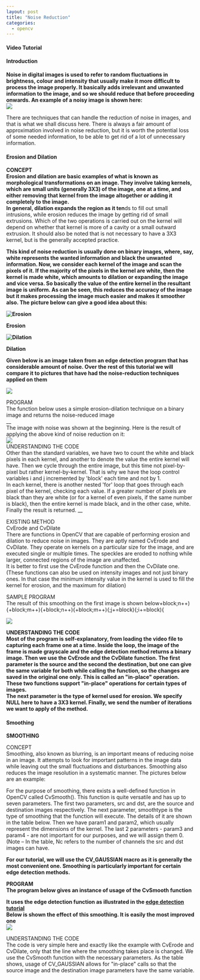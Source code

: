 ```yaml
---
layout: post
title: "Noise Reduction"
categories:
  - opencv
---
```


#### Video Tutorial

#### Introduction

**Noise in digital images is used to refer to random fluctuations in brightness, colour and intensity that usually make it more difficult to process the image properly. It basically adds irrelevant and unwanted information to the image, and so we should reduce that before proceeding onwards. An example of a noisy image is shown here:  
![][1]**

There are techniques that can handle the reduction of noise in images, and that is what we shall discuss here. There is always a fair amount of approximation involved in noise reduction, but it is worth the potential loss of some needed information, to be able to get rid of a lot of unnecessary information.

#### Erosion and Dilation

**CONCEPT  
Erosion and dilation are basic examples of what is known as morphological transformations on an image. They involve taking kernels, which are small units (generally 3X3) of the image, one at a time, and either removing that kernel from the image altogether or adding it completely to the image.  
In general, dilation expands the region as it ten**ds to fill out small intrusions, while erosion reduces the image by getting rid of small extrusions. Which of the two operations is carried out on the kernel will depend on whether that kernel is more of a cavity or a small outward extrusion. It should also be noted that is not necessary to have a 3X3 kernel, but is the generally accepted practice.

**This kind of noise reduction is usually done on binary images, where, say, white represents the wanted information and black the unwanted information. Now, we consider each kernel of the image and scan the pixels of it. If the majority of the pixels in the kernel are white, then the kernel is made white, which amounts to dilation or expanding the image and vice versa. So basically the value of the entire kernel in the resultant image is uniform. As can be seen, this reduces the accuracy of the image but it makes processing the image much easier and makes it smoother also. The picture below can give a good idea about this:**

**![Erosion][2]**

**Erosion**

**![Dilation][3]**

**Dilation**

**Given below is an image taken from an edge detection program that has considerable amount of noise. Over the rest of this tutorial we will compare it to pictures that have had the noise-reduction techniques applied on them**

**![][4]**

PROGRAM  
The function below uses a simple erosion-dilation technique on a binary image and returns the noise-reduced image  
__  
The image with noise was shown at the beginning. Here is the result of applying the above kind of noise reduction on it:  
![][5]  
UNDERSTANDING THE CODE  
Other than the standard variables, we have two to count the white and black pixels in each kernel, and another to denote the value the entire kernel will have. Then we cycle through the entire image, but this time not pixel-by-pixel but rather kernel-by-kernel. That is why we have the loop control variables i and j incremented by 'block' each time and not by 1.  
In each kernel, there is another nested 'for' loop that goes through each pixel of the kernel, checking each value. If a greater number of pixels are black than they are white (or for a kernel of even pixels, if the same number is black), then the entire kernel is made black, and in the other case, white.  
Finally the result is returned. __

EXISTING METHOD  
CvErode and CvDilate  
There are functions in OpenCV that are capable of performing erosion and dilation to reduce noise in images. They are aptly named CvErode and CvDilate. They operate on kernels on a particular size for the image, and are executed single or multiple times. The speckles are eroded to nothing while larger, connected regions of the image are unaffected.  
It is better to first use the CvErode function and then the CvDilate one. (These functions can also be used on intensity images and not just binary ones. In that case the minimum intensity value in the kernel is used to fill the kernel for erosion, and the maximum for dilation)

SAMPLE PROGRAM  
The result of this smoothing on the first image is shown below+block;n++){+block;m++){+block;n++){+block;m++){;j+=block){;i+=block){

**![][6]**

**UNDERSTANDING THE CODE  
Most of the program is self-explanatory, from loading the video file to capturing each frame one at a time. Inside the loop, the image of the frame is made grayscale and the edge detection method returns a binary image. Then we use the CvErode and the CvDilate function. The first parameter is the source and the second the destination, but one can give the same variable for both while calling the function, so the changes are saved in the original one only. This is called an "in-place" operation. These two functions support "in-place" operations for certain types of images.  
The next parameter is the type of kernel used for erosion. We specify NULL here to have a 3X3 kernel. Finally, we send the number of iterations we want to apply of the method.**

#### Smoothing

**SMOOTHING**

CONCEPT  
Smoothing, also known as blurring, is an important means of reducing noise in an image. It attempts to look for important patterns in the image data while leaving out the small fluctuations and disturbances. Smoothing also reduces the image resolution in a systematic manner. The pictures below are an example:

For the purpose of smoothing, there exists a well-defined function in OpenCV called CvSmooth(). This function is quite versatile and has up to seven parameters. The first two parameters, src and dst, are the source and destination images respectively. The next parameter, smoothtype is the type of smoothing that the function will execute. The details of it are shown in the table below. Then we have param1 and param2, which usually represent the dimensions of the kernel. The last 2 parameters - param3 and param4 \- are not important for our purposes, and we will assign them 0.  
(Note – In the table, Nc refers to the number of channels the src and dst images can have.

**For our tutorial, we will use the CV_GAUSSIAN macro as it is generally the most convenient one. Smoothing is particularly important for certain edge detection methods.**

  
**PROGRAM  
The program below gives an instance of usage of the CvSmooth function**

**It uses the edge detection function as illustrated in the [edge detection tutorial][7]  
Below is shown the effect of this smoothing. It is easily the most improved one  
![][8]**

UNDERSTANDING THE CODE  
The code is very simple here and exactly like the example with CvErode and CvDilate, only that the line where the smoothing takes place is changed. We use the CvSmooth function with the necessary parameters. As the table shows, usage of CV_GAUSSIAN allows for "in-place" calls so that the source image and the destination image parameters have the same variable.

[1]: https://lh5.googleusercontent.com/Yqtp2Br9H1V50kFR1qhmUWhy0mZ63nFLApuEIfmJ6xOXntXtPrEpYwRyHp3uZVr3OkNpXJMhYSPv2Q9fT0XNJjaid5GBfSC6SD8Auk8Zm9qsfw0aMro
[2]: http://www.cs.auckland.ac.nz/courses/compsci773s1c/lectures/ImageProcessing-html/mor-pri-erosion.gif
[3]: http://www.cs.auckland.ac.nz/courses/compsci773s1c/lectures/ImageProcessing-html/mor-pri-dilation.gif
[4]: https://lh4.googleusercontent.com/6_OdGkz6Ya2gx1sqgFNehUQkiFIob0X1WS3E5_inqcImar9bBWprXhmH_8lq-xLUpnIRbGV8gXvevdbbFTVTKiTjtDQDhp9-LFT7eqVLeYlwpa1S9uY
[5]: https://lh4.googleusercontent.com/xHSDWzNCohs_7w4jWUtkCmGSOL0S3mAEO6hLHQ9nRwguXK8ce4dBz3v0a_EKKpswp6Y-tHleXV8yT2D4J32DDeFbMDb9rVpURAEKnbio8znt-G1gHv4
[6]: https://lh6.googleusercontent.com/VOBV5MEMjkVZ3gzUOz2mRS2hM6FxMDU0ctcmd5wJ0BMSxIfhio8j44hGp3yDL6l_XUgR055jAlkleqEo-SGCgCe7WlmVW01VMNCdiWC8st6i1oSk9Kg
[7]: http://robotix.in/tutorials/category/opencv/edge_detection
[8]: https://lh4.googleusercontent.com/Ab_b9s0c72cy94JOdansk3ut9TS7-xXsWKLpk8tq3i-xHkgWzksP_7xmf8Gk2uLh8Gnk5CfGHsTJ9GqTsH7M95TDcY66b3yPqY_kqWP9lEUpkUD9HXE
